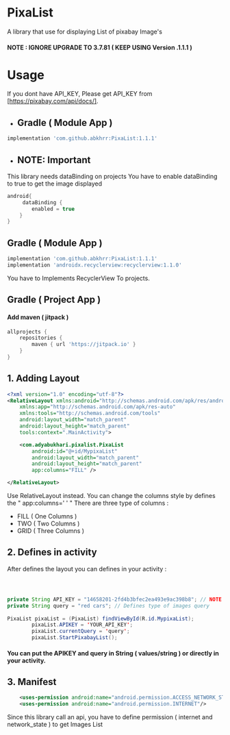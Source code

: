 # PixaList
A library that use for displaying List of pixabay Image's

#### NOTE : IGNORE UPGRADE TO 3.7.81 ( KEEP USING Version .1.1.1 )


# Usage
If you dont have API_KEY, Please get API_KEY from [https://pixabay.com/api/docs/].



* ## Gradle ( Module App )
```gradle
implementation 'com.github.abkhrr:PixaList:1.1.1'
```

* ## NOTE: Important
This library needs dataBinding on projects
You have to enable dataBinding to true to get the image displayed
```gradle
android{
     dataBinding {
        enabled = true
    }
}
```

## Gradle ( Module App )
```gradle
implementation 'com.github.abkhrr:PixaList:1.1.1'
implementation 'androidx.recyclerview:recyclerview:1.1.0'
```
You have to Implements RecyclerView To projects.

## Gradle ( Project App )
#### Add maven ( jitpack )
```gradle
allprojects {
    repositories {
        maven { url 'https://jitpack.io' }
    }
}
```

## 1. Adding Layout

```xml
<?xml version="1.0" encoding="utf-8"?>
<RelativeLayout xmlns:android="http://schemas.android.com/apk/res/android"
    xmlns:app="http://schemas.android.com/apk/res-auto"
    xmlns:tools="http://schemas.android.com/tools"
    android:layout_width="match_parent"
    android:layout_height="match_parent"
    tools:context=".MainActivity">

    <com.adyabukhari.pixalist.PixaList
        android:id="@+id/MypixaList"
        android:layout_width="match_parent"
        android:layout_height="match_parent"
        app:columns="FILL" />

</RelativeLayout>
```
Use RelativeLayout instead.
You can change the columns style by defines the " app:columns=' ' "
There are three type of columns :
* FILL ( One Columns )
* TWO ( Two Columns )
* GRID ( Three Columns )

## 2. Defines in activity

After defines the layout you can defines in your activity :

```java



private String API_KEY = "14658201-2fd4b3bfec2ea493e9ac398b8"; // NOTE : YOU CAN PUT ON Values/String. THIS IS JUST EXAMPLE
private String query = "red cars"; // Defines type of images query
 
PixaList pixaList = (PixaList) findViewById(R.id.MypixaList);
        pixaList.APIKEY = 'YOUR_API_KEY';
        pixaList.currentQuery = 'query';
        pixaList.StartPixabayList();
```

#### You can put the APIKEY and query in String ( values/string ) or directly in your activity.

## 3. Manifest
```xml
    <uses-permission android:name="android.permission.ACCESS_NETWORK_STATE"/>
    <uses-permission android:name="android.permission.INTERNET"/>
```
Since this library call an api, you have to define permission ( internet and network_state ) to get Images List
